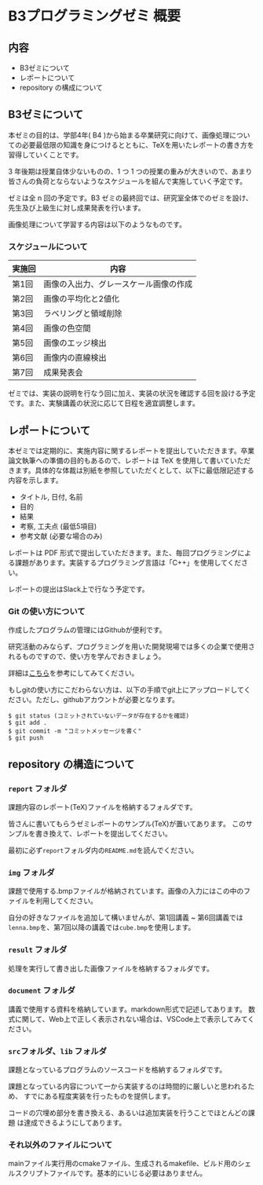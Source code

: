 # B3プログラミングゼミ 概要

## 内容
 - B3ゼミについて
 - レポートについて
 - repository の構成について

## B3ゼミについて
  本ゼミの目的は、学部4年( B4 )から始まる卒業研究に向けて、画像処理についての必要最低限の知識を身につけるとともに、TeXを用いたレポートの書き方を習得していくことです。

  3 年後期は授業自体少ないものの、1 つ 1 つの授業の重みが大きいので、あまり皆さんの負荷とならないようなスケジュールを組んで実施していく予定です。

  ゼミは全 n 回の予定です。B3 ゼミの最終回では、研究室全体でのゼミを設け、先生及び上級生に対し成果発表を行います。

  画像処理について学習する内容は以下のようなものです。

### スケジュールについて
| 実施回 | 内容 |
| ------ | ---- |
| 第1回     | 画像の入出力、グレースケール画像の作成 |
| 第2回     | 画像の平均化と2値化 |
| 第3回     | ラベリングと領域削除 |
| 第4回     | 画像の色空間 |
| 第5回     | 画像のエッジ検出 |
| 第6回     | 画像内の直線検出 |
| 第7回     | 成果発表会   |


ゼミでは、実装の説明を行なう回に加え、実装の状況を確認する回を設ける予定です。また、実験講義の状況に応じて日程を適宜調整します。


## レポートについて
本ゼミでは定期的に、実施内容に関するレポートを提出していただきます。卒業論文執筆への準備の目的もあるので、レポートは TeX を使用して書いていただきます。具体的な体裁は別紙を参照していただくとして、以下に最低限記述する内容を示します。

- タイトル, 日付, 名前
- 目的
- 結果
- 考察, 工夫点 (最低5項目)
- 参考文献 (必要な場合のみ)

レポートは PDF 形式で提出していただきます。また、毎回プログラミングによる課題があります。実装するプログラミング言語は「C++」を使用してください。

レポートの提出はSlack上で行なう予定です。

### Git の使い方について 

作成したプログラムの管理にはGithubが便利です。

研究活動のみならず、プログラミングを用いた開発現場では多くの企業で使用されるものですので、使い方を学んでおきましょう。

詳細は[こちら](https://qiita.com/renesisu727/items/248cb9468a402c622003)を参考にしてみてください。

もしgitの使い方にこだわらない方は、以下の手順でgit上にアップロードしてください。ただし、githubアカウントが必要となります。


```
$ git status (コミットされていないデータが存在するかを確認)
$ git add .
$ git commit -m "コミットメッセージを書く" 
$ git push
```


## repository の構造について 

### `report` フォルダ

課題内容のレポート(TeX)ファイルを格納するフォルダです。

皆さんに書いてもらうゼミレポートのサンプル(TeX)が置いてあります。
このサンプルを書き換えて、レポートを提出してください。

最初に必ず`report`フォルダ内の`README.md`を読んでください。

### `img` フォルダ

課題で使用する.bmpファイルが格納されています。画像の入力にはこの中のファイルを利用してください。

自分の好きなファイルを追加して構いませんが、第1回講義 ~ 第6回講義では`lenna.bmp`を、第7回以降の講義では`cube.bmp`を使用します。

### `result` フォルダ

処理を実行して書き出した画像ファイルを格納するフォルダです。


### `document` フォルダ

講義で使用する資料を格納しています。markdown形式で記述してあります。
数式に関して、Web上で正しく表示されない場合は、VSCode上で表示してみてください。

### `src`フォルダ、`lib` フォルダ

課題となっているプログラムのソースコードを格納するフォルダです。

課題となっている内容について一から実装するのは時間的に厳しいと思われるため、
すでにある程度実装を行ったものを提供します。

コードの穴埋め部分を書き換える、あるいは追加実装を行うことでほとんどの課題
は達成できるようにしてあります。

### それ以外のファイルについて
mainファイル実行用のcmakeファイル、生成されるmakefile、ビルド用のシェルスクリプトファイルです。基本的にいじる必要はありません。

